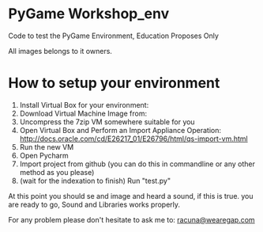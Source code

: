 # PyGame Workshop_env

Code to test the PyGame Environment, Education Proposes Only

All images belongs to it owners.

# How to setup your environment

<ol>
<li> Install Virtual Box for your environment: </li>
<li> Download Virtual Machine Image from: </li>
<li> Uncompress the 7zip VM somewhere suitable for you</li>
<li> Open Virtual Box and Perform an Import Appliance Operation: <a href='http://docs.oracle.com/cd/E26217_01/E26796/html/qs-import-vm.html'>http://docs.oracle.com/cd/E26217_01/E26796/html/qs-import-vm.html<a></li>
<li> Run the new VM </li>
<li> Open Pycharm </li>
<li> Import project from github (you can do this in commandline or any other method as you please)</li>
<li> (wait for the indexation to finish) Run "test.py"</li>
</ol>

At this point you should se and image and heard a sound, if this is true. you are ready to go, Sound and Libraries works properly.

For any problem please don't hesitate to ask me to: racuna@wearegap.com